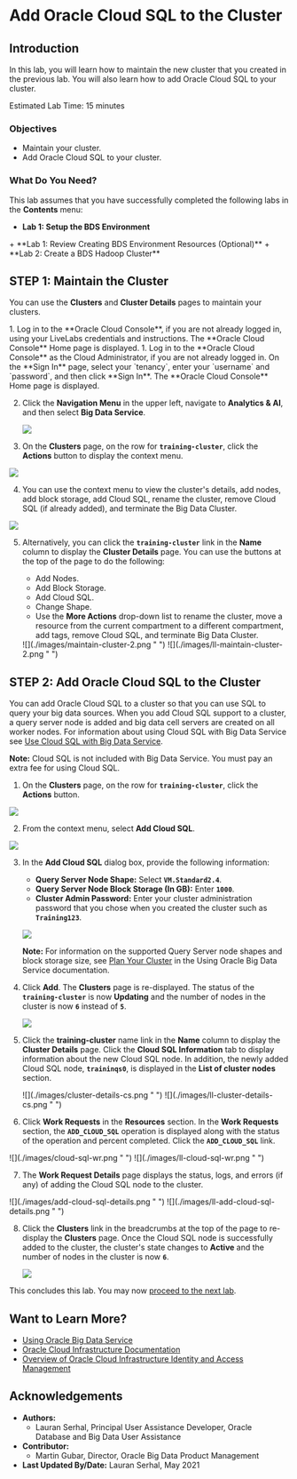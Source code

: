 # Add Oracle Cloud SQL to the Cluster

## Introduction

In this lab, you will learn how to maintain the new cluster that you created in the previous lab. You will also learn how to add Oracle Cloud SQL to your cluster.

Estimated Lab Time: 15 minutes

### Objectives

* Maintain your cluster.
* Add Oracle Cloud SQL to your cluster.

### What Do You Need?

This lab assumes that you have successfully completed the following labs in the **Contents** menu:
<if type="freetier">
+ **Lab 1: Setup the BDS Environment**
</if>
<if type="livelabs">
+ **Lab 1: Review Creating BDS Environment Resources (Optional)**
</if>
+ **Lab 2: Create a BDS Hadoop Cluster**

## **STEP 1:** Maintain the Cluster

You can use the **Clusters** and **Cluster Details** pages to maintain your clusters.

<if type="livelabs">
1. Log in to the **Oracle Cloud Console**, if you are not already logged in, using your LiveLabs credentials and instructions. The **Oracle Cloud Console** Home page is displayed.
</if>

<if type="freetier">
1. Log in to the **Oracle Cloud Console** as the Cloud Administrator, if you are not already logged in. On the **Sign In** page, select your `tenancy`, enter your `username` and `password`, and then click **Sign In**. The **Oracle Cloud Console** Home page is displayed.
</if>

2. Click the **Navigation Menu** in the upper left, navigate to **Analytics & AI**, and then select **Big Data Service**.

	![](./images/big-data.png " ")

3. On the **Clusters** page, on the row for **`training-cluster`**, click the **Actions** button to display the context menu.

  ![](./images/cluster-active.png " ")  

4. You can use the context menu to view the cluster's details, add nodes, add block storage, add Cloud SQL, rename the cluster, remove Cloud SQL (if already added), and terminate the Big Data Cluster.

  ![](./images/add-cloud-sql-menu.png " ")    

5. Alternatively, you can click the **`training-cluster`** link in the **Name** column to display the **Cluster Details** page. You can use the buttons at the top of the page to do the following:

    + Add Nodes.
    + Add Block Storage.
    + Add Cloud SQL.
    + Change Shape.
    + Use the **More Actions** drop-down list to rename the cluster, move a resource from the current compartment to a different compartment, add tags, remove Cloud SQL, and terminate Big Data Cluster.

    <if type="freetier">
    ![](./images/maintain-cluster-2.png " ")  
    </if>

    <if type="livelabs">
    ![](./images/ll-maintain-cluster-2.png " ")  
    </if>

## **STEP 2:** Add Oracle Cloud SQL to the Cluster

You can add Oracle Cloud SQL to a cluster so that you can use SQL to query your big data sources. When you add Cloud SQL support to a cluster, a query server node is added and big data cell servers are created on all worker nodes. For information about using Cloud SQL with Big Data Service see [Use Cloud SQL with Big Data Service](https://docs.oracle.com/en/cloud/paas/big-data-service/user/use-cloud-sql-big-data-service.html).

**Note:** Cloud SQL is not included with Big Data Service. You must pay an extra fee for using Cloud SQL.

1. On the **Clusters** page, on the row for **`training-cluster`**, click the **Actions** button.

  ![](./images/cluster-active.png " ")  

2. From the context menu, select **Add Cloud SQL**.

  ![](./images/add-cloud-sql-menu.png " ")    

3. In the **Add Cloud SQL** dialog box, provide the following information:
    + **Query Server Node Shape:** Select **`VM.Standard2.4`**.
    + **Query Server Node Block Storage (In GB):** Enter **`1000`**.
    + **Cluster Admin Password:** Enter your cluster administration password that you chose when you created the cluster such as **`Training123`**.

    ![](./images/add-cloud-sql.png " ")  

    **Note:** For information on the supported Query Server node shapes and block storage size, see [Plan Your Cluster](https://docs.oracle.com/en/cloud/paas/big-data-service/user/plan-your-cluster.html#GUID-0A40FB4C-663E-435A-A1D7-0292DBAC9F1D) in the Using Oracle Big Data Service documentation.

4. Click **Add**. The **Clusters** page is re-displayed. The status of the **`training-cluster`** is now **Updating** and the number of nodes in the cluster is now **`6`** instead of **`5`**.

    ![](./images/cluster-redisplayed.png " ")

5. Click the **training-cluster** name link in the **Name** column to display the **Cluster Details** page. Click the **Cloud SQL Information** tab to display information about the new Cloud SQL node. In addition, the newly added Cloud SQL node, **`traininqs0`**, is displayed in the **List of cluster nodes** section.

    <if type="freetier">
    ![](./images/cluster-details-cs.png " ")
    </if>

    <if type="livelabs">
    ![](./images/ll-cluster-details-cs.png " ")
    </if>

6. Click **Work Requests** in the **Resources** section. In the **Work Requests** section, the **`ADD_CLOUD_SQL`** operation is displayed along with the status of the operation and percent completed. Click the **`ADD_CLOUD_SQL`** link.

  <if type="freetier">
  ![](./images/cloud-sql-wr.png " ")
  </if>

  <if type="livelabs">
  ![](./images/ll-cloud-sql-wr.png " ")
  </if>

7. The **Work Request Details** page displays the status, logs, and errors (if any) of adding the Cloud SQL node to the cluster.

  <if type="freetier">
  ![](./images/add-cloud-sql-details.png " ")
  </if>

  <if type="livelabs">
  ![](./images/ll-add-cloud-sql-details.png " ")
  </if>

8. Click the **Clusters** link in the breadcrumbs at the top of the page to re-display the **Clusters** page. Once the Cloud SQL node is successfully added to the cluster, the cluster's state changes to **Active** and the number of nodes in the cluster is now **`6`**.

    ![](./images/cs-active.png " ")    

This concludes this lab. You may now [proceed to the next lab](#next).

## Want to Learn More?

* [Using Oracle Big Data Service](https://docs.oracle.com/en/cloud/paas/big-data-service/user/index.html)
* [Oracle Cloud Infrastructure Documentation](https://docs.cloud.oracle.com/en-us/iaas/Content/GSG/Concepts/baremetalintro.htm)
* [Overview of Oracle Cloud Infrastructure Identity and Access Management](https://docs.cloud.oracle.com/en-us/iaas/Content/Identity/Concepts/overview.htm)

## Acknowledgements

* **Authors:**
    + Lauran Serhal, Principal User Assistance Developer, Oracle Database and Big Data User Assistance
* **Contributor:**
    + Martin Gubar, Director, Oracle Big Data Product Management
* **Last Updated By/Date:** Lauran Serhal, May 2021
